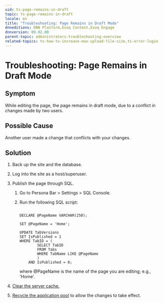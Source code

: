 ```yaml
---
uid: ts-page-remains-in-draft
topic: ts-page-remains-in-draft
locale: en
title: "Troubleshooting: Page Remains in Draft Mode"
dnneditions: DNN Platform,Evoq Content,Evoq Engage
dnnversion: 09.02.00
parent-topic: administrators-troubleshooting-overview
related-topics: ts-how-to-increase-max-upload-file-size,ts-error-login-ip-filtering-is-currently-disabled,ts-error-another-user-has-taken-action-on-the-page,ts-error-unknown-server-tag-DNNComboBox,ts-error-could-not-load-awssdk,ts-error-sql-timeout,ts-error-argumentnullexception-after-move-upgrade,ts-install-missing-resources,ts-mixed-content-ssl,ts-broken-profile-image,ts-unable-to-remove-page-redirect-urls,ts-site-theme-not-loading,ts-incomplete-content-localization,ts-missing-persona-bar
---
```


# Troubleshooting: Page Remains in Draft Mode

## Symptom

While editing the page, the page remains in draft mode, due to a conflict in changes made by two users.

## Possible Cause

Another user made a change that conflicts with your changes.

## Solution

1.  Back up the site and the database.
2.  Log into the site as a host/superuser.
3.  Publish the page through SQL.
    1.  Go to Persona Bar \> Settings \> SQL Console.
    2.  Run the following SQL script:

        ```

        DECLARE @PageName VARCHAR(250);

        SET @PageName = 'Home';

        UPDATE TabVersions
        SET IsPublished = 1
        WHERE TabID = (
        		SELECT TabID
        		FROM Tabs
        		WHERE TabName LIKE @PageName
        		)
        	AND IsPublished = 0;

        ```

        where @PageName is the name of the page you are editing; e.g., 'Home'.

4.  [Clear the server cache.](xref:clear-cache)
5.  [Recycle the application pool](https://docs.microsoft.com/en-us/previous-versions/windows/it-pro/windows-server-2008-R2-and-2008/cc770764(v%3dws.10)) to allow the changes to take effect.
